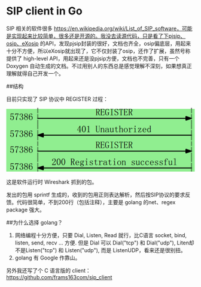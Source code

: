 # SIP client in Go

SIP 相关的软件很多 https://en.wikipedia.org/wiki/List_of_SIP_software，可能是实现起来比较简单，很多还是开源的。我没去读源代码，只是看了下pjsip、osip、eXosip 的API，发现pjsip封装的很好，文档也齐全，osip偏底层，用起来十分不方便，所以eXosip就出现了，它不仅封装了osip，还作了扩展，虽然号称提供了 high-level API，用起来还是没pjsip方便，文档也不完善，只有一个 Doxygen 自动生成的文档。不过用别人的东西总是感觉理解不深刻，如果想真正理解就得自己开发一个。

##结构

目前只实现了 SIP 协议中 REGISTER 过程：

![wireshark](reg.png)

这是软件运行时 Wireshark 抓到的包。

发出的包用 sprintf 生成的，收到的包用正则表达解析，然后按SIP协议的要求反馈。代码很简单，不到200行（包括注释），主要是 golang 的net、regex package 强大。

##为什么选择 golang？

1. 网络编程十分方便，只要 Dial, Listen, Read 就行，比C语言 socket, bind, listen, send, recv ... 方便. 但是 Dial 可以 Dial("tcp") 和 Dial("udp"), Liten却不是Listen("tcp") 和 Listen("udp"), 而是 ListenUDP，看来还是很别扭。
2. golang 有 Google 作靠山。

另外我还写了个 C 语言版的 client：
https://github.com/frams163com/sip_client


